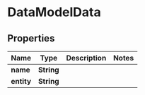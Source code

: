 
# DataModelData

## Properties
Name | Type | Description | Notes
------------ | ------------- | ------------- | -------------
**name** | **String** |  | 
**entity** | **String** |  | 



